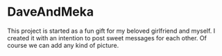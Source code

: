 # DaveAndMeka
This project is started as a fun gift for my beloved girlfriend and myself. I created it with an intention to post sweet messages for each other. Of course we can add any kind of picture.

